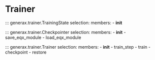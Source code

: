 # Trainer

::: generax.trainer.TrainingState
    selection:
        members:
            - __init__

::: generax.trainer.Checkpointer
    selection:
        members:
            - __init__
            - save_eqx_module
            - load_eqx_module

::: generax.trainer.Trainer
    selection:
        members:
            - __init__
            - train_step
            - train
            - checkpoint
            - restore
